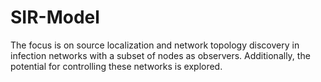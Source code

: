 # SIR-Model
The focus is on source localization and network topology discovery in infection networks with a subset of nodes as observers. Additionally, the potential for controlling these networks is explored.
